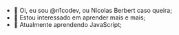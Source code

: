 - 👋 Oi, eu sou @n1codev, ou Nícolas Berbert caso queira;
- 👀 Estou interessado em aprender mais e mais;
- 🌱 Atualmente aprendendo JavaScript;
<!---
n1codev/n1codev is a ✨ special ✨ repository because its `README.md` (this file) appears on your GitHub profile.
You can click the Preview link to take a look at your changes.
--->

